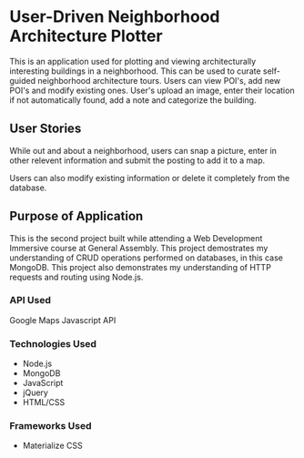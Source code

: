 # User-Driven Neighborhood Architecture Plotter

This is an application used for plotting and viewing architecturally interesting buildings in a neighborhood. This can be used to curate self-guided neighborhood architecture tours. Users can view POI's, add new POI's and modify existing ones. User's upload an image, enter their location if not automatically found, add a note and categorize the building.


## User Stories
While out and about a neighborhood, users can snap a picture, enter in other relevent information and submit the posting to add it to a map.

Users can also modify existing information or delete it completely from the database.



## Purpose of Application
This is the second project built while attending a Web Development Immersive course at General Assembly. This project demostrates my understanding of CRUD operations performed on databases, in this case MongoDB. This project also demonstrates my understanding of HTTP requests and routing using Node.js.


### API Used
Google Maps Javascript API

### Technologies Used
* Node.js
* MongoDB
* JavaScript
* jQuery
* HTML/CSS

### Frameworks Used
* Materialize CSS
